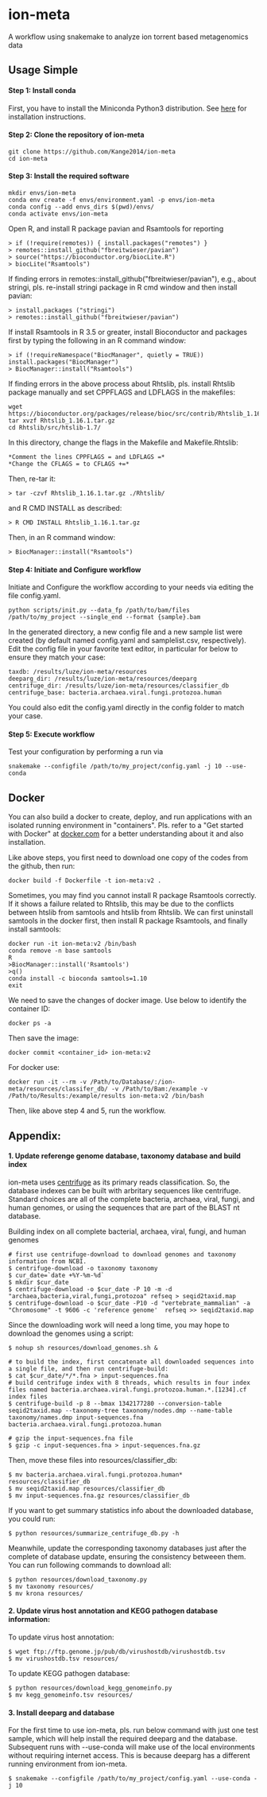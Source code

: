 # ion-meta
A workflow using snakemake to analyze ion torrent based metagenomics data

## Usage Simple
#### Step 1: Install conda
First, you have to install the Miniconda Python3 distribution. See [here](https://docs.conda.io/en/latest/miniconda.html#installing) for installation instructions. 

#### Step 2: Clone the repository of ion-meta
    git clone https://github.com/Kange2014/ion-meta
    cd ion-meta

#### Step 3: Install the required software
    mkdir envs/ion-meta
    conda env create -f envs/environment.yaml -p envs/ion-meta
    conda config --add envs_dirs $(pwd)/envs/
    conda activate envs/ion-meta

Open R, and install R package pavian and Rsamtools for reporting

    > if (!require(remotes)) { install.packages("remotes") }
    > remotes::install_github("fbreitwieser/pavian")
    > source("https://bioconductor.org/biocLite.R")
    > biocLite("Rsamtools")

If finding errors in remotes::install_github("fbreitwieser/pavian"), e.g., about stringi, pls. re-install stringi package in R cmd window and then install pavian:

    > install.packages ("stringi")
    > remotes::install_github("fbreitwieser/pavian")

If install Rsamtools in R 3.5 or greater, install Bioconductor and packages first by typing the following in an R command window:

    > if (!requireNamespace("BiocManager", quietly = TRUE)) install.packages("BiocManager")
    > BiocManager::install("Rsamtools")

If finding errors in the above process about Rhtslib, pls. install Rhtslib package manually and set CPPFLAGS and LDFLAGS in the makefiles:

    wget https://bioconductor.org/packages/release/bioc/src/contrib/Rhtslib_1.16.1.tar.gz
    tar xvzf Rhtslib_1.16.1.tar.gz
    cd Rhtslib/src/htslib-1.7/

In this directory, change the flags in the Makefile and Makefile.Rhtslib:

    *Comment the lines CPPFLAGS = and LDFLAGS =*
    *Change the CFLAGS = to CFLAGS +=*

Then, re-tar it:

    > tar -czvf Rhtslib_1.16.1.tar.gz ./Rhtslib/

and R CMD INSTALL as described: 
    
    > R CMD INSTALL Rhtslib_1.16.1.tar.gz

Then, in an R command window: 

    > BiocManager::install("Rsamtools")

#### Step 4: Initiate and Configure workflow
Initiate and Configure the workflow according to your needs via editing the file config.yaml.

    python scripts/init.py --data_fp /path/to/bam/files /path/to/my_project --single_end --format {sample}.bam

In the generated directory, a new config file and a new sample list were created (by default named config.yaml and samplelist.csv, respectively). Edit the config file in your favorite text editor, in particular for below to ensure they match your case:

    taxdb: /results/luze/ion-meta/resources
    deeparg_dir: /results/luze/ion-meta/resources/deeparg
    centrifuge_dir: /results/luze/ion-meta/resources/classifier_db
    centrifuge_base: bacteria.archaea.viral.fungi.protozoa.human

You could also edit the config.yaml directly in the config folder to match your case.

#### Step 5: Execute workflow
Test your configuration by performing a run via
    
    snakemake --configfile /path/to/my_project/config.yaml -j 10 --use-conda


## Docker

You can also build a docker to create, deploy, and run applications with an isolated running environment in "containers". Pls. refer to a "Get started with Docker" at [docker.com](https://docs.docker.com/get-started/) for a better understanding about it and also installation.

Like above steps, you first need to download one copy of the codes from the github, then run:

    docker build -f Dockerfile -t ion-meta:v2 .

Sometimes, you may find you cannot install R package Rsamtools correctly. If it shows a failure related to Rhtslib, this may be due to the conflicts between htslib from samtools and htslib from Rhtslib. We can first uninstall samtools in the docker first, then install R package Rsamtools, and finally install samtools:

    docker run -it ion-meta:v2 /bin/bash
    conda remove -n base samtools
    R
    >BiocManager::install('Rsamtools')
    >q()
    conda install -c bioconda samtools=1.10
    exit
    
We need to save the changes of docker image. Use below to identify the container ID:

    docker ps -a 

Then save the image:

    docker commit <container_id> ion-meta:v2

For docker use:

    docker run -it --rm -v /Path/to/Database/:/ion-meta/resources/classifer_db/ -v /Path/to/Bam:/example -v /Path/to/Results:/example/results ion-meta:v2 /bin/bash

Then, like above step 4 and 5, run the workflow.

## Appendix:
#### 1. Update referenge genome database, taxonomy database and build index

ion-meta uses [centrifuge](https://ccb.jhu.edu/software/centrifuge/) as its primary reads classification. So, the database indexes can be built with arbritary sequences like centrifuge. Standard choices are all of the complete bacteria, archaea, viral, fungi, and human genomes, or using the sequences that are part of the BLAST nt database.

Building index on all complete bacterial, archaea, viral, fungi, and human genomes
    
    # first use centrifuge-download to download genomes and taxonomy information from NCBI. 
    $ centrifuge-download -o taxonomy taxonomy 
    $ cur_date=`date +%Y-%m-%d`
    $ mkdir $cur_date
    $ centrifuge-download -o $cur_date -P 10 -m -d "archaea,bacteria,viral,fungi,protozoa" refseq > seqid2taxid.map
    $ centrifuge-download -o $cur_date -P10 -d "vertebrate_mammalian" -a "Chromosome" -t 9606 -c 'reference genome'  refseq >> seqid2taxid.map

Since the downloading work will need a long time, you may hope to download the genomes using a script:

    $ nohup sh resources/download_genomes.sh &

    # to build the index, first concatenate all downloaded sequences into a single file, and then run centrifuge-build:
    $ cat $cur_date/*/*.fna > input-sequences.fna
    # build centrifuge index with 8 threads, which results in four index files named bacteria.archaea.viral.fungi.protozoa.human.*.[1234].cf index files
    $ centrifuge-build -p 8 --bmax 1342177280 --conversion-table seqid2taxid.map --taxonomy-tree taxonomy/nodes.dmp --name-table taxonomy/names.dmp input-sequences.fna bacteria.archaea.viral.fungi.protozoa.human
    
    # gzip the input-sequences.fna file
    $ gzip -c input-sequences.fna > input-sequences.fna.gz

Then, move these files into resources/classifier_db:

    $ mv bacteria.archaea.viral.fungi.protozoa.human* resources/classifier_db
    $ mv seqid2taxid.map resources/classifier_db
    $ mv input-sequences.fna.gz resources/classifier_db

If you want to get summary statistics info about the downloaded database, you could run:
    
    $ python resources/summarize_centrifuge_db.py -h

Meanwhile, update the corresponding taxonomy databases just after the complete of database update, ensuring the consistency betweeen them. You can run following commands to download all:
    
    $ python resources/download_taxonomy.py
    $ mv taxonomy resources/
    $ mv krona resources/

#### 2. Update virus host annotation and KEGG pathogen database information:

To update virus host annotation:
    
    $ wget ftp://ftp.genome.jp/pub/db/virushostdb/virushostdb.tsv
    $ mv virushostdb.tsv resources/

To update KEGG pathogen database:

    $ python resources/download_kegg_genomeinfo.py
    $ mv kegg_genomeinfo.tsv resources/

#### 3. Install deeparg and database

For the first time to use ion-meta, pls. run below command with just one test sample, which will help install the required deeparg and the database. Subsequent runs with --use-conda will make use of the local environments without requiring internet access. This is because deeparg has a different running environment from ion-meta.

    $ snakemake --configfile /path/to/my_project/config.yaml --use-conda -j 10
    
    
    
